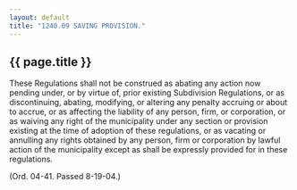 ```yaml
---
layout: default 
title: "1240.09 SAVING PROVISION."
---
```


{{ page.title }}
----------------

These Regulations shall not be construed as abating any action now
pending under, or by virtue of, prior existing Subdivision Regulations,
or as discontinuing, abating, modifying, or altering any penalty
accruing or about to accrue, or as affecting the liability of any
person, firm, or corporation, or as waiving any right of the
municipality under any section or provision existing at the time of
adoption of these regulations, or as vacating or annulling any rights
obtained by any person, firm or corporation by lawful action of the
municipality except as shall be expressly provided for in these
regulations.

(Ord. 04-41. Passed 8-19-04.)
